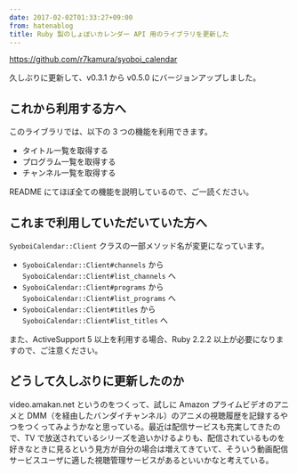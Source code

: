 ```yaml
---
date: 2017-02-02T01:33:27+09:00
from: hatenablog
title: Ruby 製のしょぼいカレンダー API 用のライブラリを更新した
---
```


<p><a href="https://github.com/r7kamura/syoboi_calendar">https://github.com/r7kamura/syoboi_calendar</a></p>

<p>久しぶりに更新して、v0.3.1 から v0.5.0 にバージョンアップしました。</p>

<h2>これから利用する方へ</h2>

<p>このライブラリでは、以下の 3 つの機能を利用できます。</p>

<ul>
<li>タイトル一覧を取得する</li>
<li>プログラム一覧を取得する</li>
<li>チャンネル一覧を取得する</li>
</ul>


<p>README にてほぼ全ての機能を説明しているので、ご一読ください。</p>

<h2>これまで利用していただいていた方へ</h2>

<p><code>SyoboiCalendar::Client</code> クラスの一部メソッド名が変更になっています。</p>

<ul>
<li>
<code>SyoboiCalendar::Client#channels</code> から <code>SyoboiCalendar::Client#list_channels</code> へ</li>
<li>
<code>SyoboiCalendar::Client#programs</code> から <code>SyoboiCalendar::Client#list_programs</code> へ</li>
<li>
<code>SyoboiCalendar::Client#titles</code> から <code>SyoboiCalendar::Client#list_titles</code> へ</li>
</ul>


<p>また、ActiveSupport 5 以上を利用する場合、Ruby 2.2.2 以上が必要になりますので、ご注意ください。</p>

<h2>どうして久しぶりに更新したのか</h2>

<p>video.amakan.net というのをつくって、試しに Amazon プライムビデオのアニメと DMM（を経由したバンダイチャンネル）のアニメの視聴履歴を記録するやつをつくってみようかなと思っている。最近は配信サービスも充実してきたので、TV で放送されているシリーズを追いかけるよりも、配信されているものを好きなときに見るという見方が自分の場合は増えてきていて、そういう動画配信サービスユーザに適した視聴管理サービスがあるといいかなと考えている。</p>


